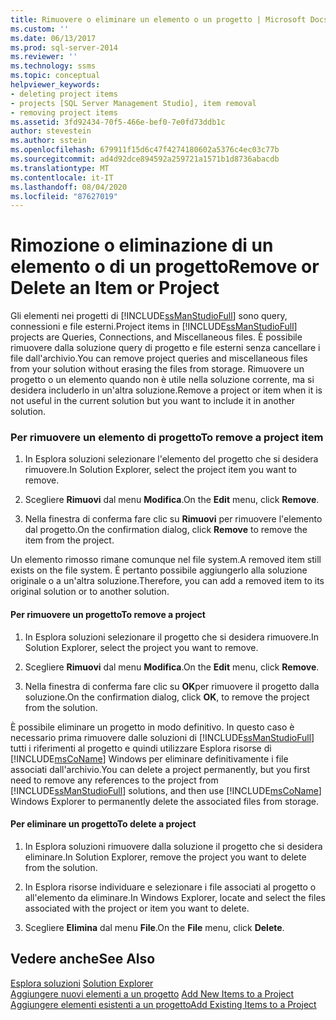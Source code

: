 ```yaml
---
title: Rimuovere o eliminare un elemento o un progetto | Microsoft Docs
ms.custom: ''
ms.date: 06/13/2017
ms.prod: sql-server-2014
ms.reviewer: ''
ms.technology: ssms
ms.topic: conceptual
helpviewer_keywords:
- deleting project items
- projects [SQL Server Management Studio], item removal
- removing project items
ms.assetid: 3fd92434-70f5-466e-bef0-7e0fd73ddb1c
author: stevestein
ms.author: sstein
ms.openlocfilehash: 679911f15d6c47f4274180602a5376c4ec03c77b
ms.sourcegitcommit: ad4d92dce894592a259721a1571b1d8736abacdb
ms.translationtype: MT
ms.contentlocale: it-IT
ms.lasthandoff: 08/04/2020
ms.locfileid: "87627019"
---
```

# <a name="remove-or-delete-an-item-or-project"></a><span data-ttu-id="b9066-102">Rimozione o eliminazione di un elemento o di un progetto</span><span class="sxs-lookup"><span data-stu-id="b9066-102">Remove or Delete an Item or Project</span></span>
  <span data-ttu-id="b9066-103">Gli elementi nei progetti di [!INCLUDE[ssManStudioFull](../../includes/ssmanstudiofull-md.md)] sono query, connessioni e file esterni.</span><span class="sxs-lookup"><span data-stu-id="b9066-103">Project items in [!INCLUDE[ssManStudioFull](../../includes/ssmanstudiofull-md.md)] projects are Queries, Connections, and Miscellaneous files.</span></span> <span data-ttu-id="b9066-104">È possibile rimuovere dalla soluzione query di progetto e file esterni senza cancellare i file dall'archivio.</span><span class="sxs-lookup"><span data-stu-id="b9066-104">You can remove project queries and miscellaneous files from your solution without erasing the files from storage.</span></span> <span data-ttu-id="b9066-105">Rimuovere un progetto o un elemento quando non è utile nella soluzione corrente, ma si desidera includerlo in un'altra soluzione.</span><span class="sxs-lookup"><span data-stu-id="b9066-105">Remove a project or item when it is not useful in the current solution but you want to include it in another solution.</span></span>  
  
### <a name="to-remove-a-project-item"></a><span data-ttu-id="b9066-106">Per rimuovere un elemento di progetto</span><span class="sxs-lookup"><span data-stu-id="b9066-106">To remove a project item</span></span>  
  
1.  <span data-ttu-id="b9066-107">In Esplora soluzioni selezionare l'elemento del progetto che si desidera rimuovere.</span><span class="sxs-lookup"><span data-stu-id="b9066-107">In Solution Explorer, select the project item you want to remove.</span></span>  
  
2.  <span data-ttu-id="b9066-108">Scegliere **Rimuovi** dal menu **Modifica**.</span><span class="sxs-lookup"><span data-stu-id="b9066-108">On the **Edit** menu, click **Remove**.</span></span>  
  
3.  <span data-ttu-id="b9066-109">Nella finestra di conferma fare clic su **Rimuovi** per rimuovere l'elemento dal progetto.</span><span class="sxs-lookup"><span data-stu-id="b9066-109">On the confirmation dialog, click **Remove** to remove the item from the project.</span></span>  
  
 <span data-ttu-id="b9066-110">Un elemento rimosso rimane comunque nel file system.</span><span class="sxs-lookup"><span data-stu-id="b9066-110">A removed item still exists on the file system.</span></span> <span data-ttu-id="b9066-111">È pertanto possibile aggiungerlo alla soluzione originale o a un'altra soluzione.</span><span class="sxs-lookup"><span data-stu-id="b9066-111">Therefore, you can add a removed item to its original solution or to another solution.</span></span>  
  
#### <a name="to-remove-a-project"></a><span data-ttu-id="b9066-112">Per rimuovere un progetto</span><span class="sxs-lookup"><span data-stu-id="b9066-112">To remove a project</span></span>  
  
1.  <span data-ttu-id="b9066-113">In Esplora soluzioni selezionare il progetto che si desidera rimuovere.</span><span class="sxs-lookup"><span data-stu-id="b9066-113">In Solution Explorer, select the project you want to remove.</span></span>  
  
2.  <span data-ttu-id="b9066-114">Scegliere **Rimuovi** dal menu **Modifica**.</span><span class="sxs-lookup"><span data-stu-id="b9066-114">On the **Edit** menu, click **Remove**.</span></span>  
  
3.  <span data-ttu-id="b9066-115">Nella finestra di conferma fare clic su **OK**per rimuovere il progetto dalla soluzione.</span><span class="sxs-lookup"><span data-stu-id="b9066-115">On the confirmation dialog, click **OK**, to remove the project from the solution.</span></span>  
  
 <span data-ttu-id="b9066-116">È possibile eliminare un progetto in modo definitivo. In questo caso è necessario prima rimuovere dalle soluzioni di [!INCLUDE[ssManStudioFull](../../includes/ssmanstudiofull-md.md)] tutti i riferimenti al progetto e quindi utilizzare Esplora risorse di [!INCLUDE[msCoName](../../includes/msconame-md.md)] Windows per eliminare definitivamente i file associati dall'archivio.</span><span class="sxs-lookup"><span data-stu-id="b9066-116">You can delete a project permanently, but you first need to remove any references to the project from [!INCLUDE[ssManStudioFull](../../includes/ssmanstudiofull-md.md)] solutions, and then use [!INCLUDE[msCoName](../../includes/msconame-md.md)] Windows Explorer to permanently delete the associated files from storage.</span></span>  
  
#### <a name="to-delete-a-project"></a><span data-ttu-id="b9066-117">Per eliminare un progetto</span><span class="sxs-lookup"><span data-stu-id="b9066-117">To delete a project</span></span>  
  
1.  <span data-ttu-id="b9066-118">In Esplora soluzioni rimuovere dalla soluzione il progetto che si desidera eliminare.</span><span class="sxs-lookup"><span data-stu-id="b9066-118">In Solution Explorer, remove the project you want to delete from the solution.</span></span>  
  
2.  <span data-ttu-id="b9066-119">In Esplora risorse individuare e selezionare i file associati al progetto o all'elemento da eliminare.</span><span class="sxs-lookup"><span data-stu-id="b9066-119">In Windows Explorer, locate and select the files associated with the project or item you want to delete.</span></span>  
  
3.  <span data-ttu-id="b9066-120">Scegliere **Elimina** dal menu **File**.</span><span class="sxs-lookup"><span data-stu-id="b9066-120">On the **File** menu, click **Delete**.</span></span>  
  
## <a name="see-also"></a><span data-ttu-id="b9066-121">Vedere anche</span><span class="sxs-lookup"><span data-stu-id="b9066-121">See Also</span></span>  
 <span data-ttu-id="b9066-122">[Esplora soluzioni](solution-explorer.md) </span><span class="sxs-lookup"><span data-stu-id="b9066-122">[Solution Explorer](solution-explorer.md) </span></span>  
 <span data-ttu-id="b9066-123">[Aggiungere nuovi elementi a un progetto](add-new-items-to-a-project.md) </span><span class="sxs-lookup"><span data-stu-id="b9066-123">[Add New Items to a Project](add-new-items-to-a-project.md) </span></span>  
 [<span data-ttu-id="b9066-124">Aggiungere elementi esistenti a un progetto</span><span class="sxs-lookup"><span data-stu-id="b9066-124">Add Existing Items to a Project</span></span>](add-existing-items-to-a-project.md)  
  
  
